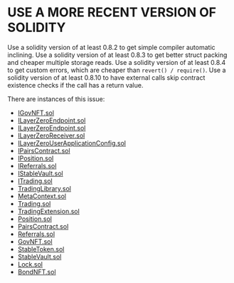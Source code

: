 USE A MORE RECENT VERSION OF SOLIDITY
===============
Use a solidity version of at least 0.8.2 to get simple compiler automatic inclining.
Use a solidity version of at least 0.8.3 to get better struct packing and cheaper multiple storage reads.
Use a solidity version of at least 0.8.4 to get custom errors, which are cheaper than `revert() / require()`.
Use a solidity version of at least 0.8.10 to have external calls skip contract existence checks if the call has a return value.

There are instances of this issue:
- [IGovNFT.sol](https://github.com/code-423n4/2022-12-tigris/blob/main/contracts/interfaces/IGovNFT.sol#L3)
- [ILayerZeroEndpoint.sol
](https://github.com/code-423n4/2022-12-tigris/blob/main/contracts/interfaces/ILayerZeroEndpoint.sol#L3)
- [ILayerZeroEndpoint.sol](https://github.com/code-423n4/2022-12-tigris/blob/main/contracts/interfaces/ILayerZeroEndpoint.sol#L3)
- [ILayerZeroReceiver.sol](https://github.com/code-423n4/2022-12-tigris/blob/main/contracts/interfaces/ILayerZeroReceiver.sol#L3)
- [ILayerZeroUserApplicationConfig.sol](https://github.com/code-423n4/2022-12-tigris/blob/main/contracts/interfaces/ILayerZeroUserApplicationConfig.sol#L3)
- [IPairsContract.sol](https://github.com/code-423n4/2022-12-tigris/blob/main/contracts/interfaces/IPairsContract.sol#L3)
- [IPosition.sol](https://github.com/code-423n4/2022-12-tigris/blob/main/contracts/interfaces/IPosition.sol#L3)
- [IReferrals.sol](https://github.com/code-423n4/2022-12-tigris/blob/main/contracts/interfaces/IReferrals.sol#L3)
- [IStableVault.sol](https://github.com/code-423n4/2022-12-tigris/blob/main/contracts/interfaces/IStableVault.sol#L3)
- [ITrading.sol](https://github.com/code-423n4/2022-12-tigris/blob/main/contracts/interfaces/ITrading.sol#L5)
- [TradingLibrary.sol](https://github.com/code-423n4/2022-12-tigris/blob/main/contracts/utils/TradingLibrary.sol#L2)
- [MetaContext.sol](https://github.com/code-423n4/2022-12-tigris/blob/main/contracts/utils/MetaContext.sol#L3)
- [Trading.sol](https://github.com/code-423n4/2022-12-tigris/blob/main/contracts/Trading.sol#L2)
- [TradingExtension.sol](https://github.com/code-423n4/2022-12-tigris/blob/main/contracts/TradingExtension.sol#L2)
- [Position.sol](https://github.com/code-423n4/2022-12-tigris/blob/main/contracts/Position.sol#L2)
- [PairsContract.sol](https://github.com/code-423n4/2022-12-tigris/blob/main/contracts/PairsContract.sol#L2)
- [Referrals.sol](https://github.com/code-423n4/2022-12-tigris/blob/main/contracts/Referrals.sol#L2)
- [GovNFT.sol](https://github.com/code-423n4/2022-12-tigris/blob/main/contracts/GovNFT.sol#L2)
- [StableToken.sol](https://github.com/code-423n4/2022-12-tigris/blob/main/contracts/StableToken.sol#L2)
- [StableVault.sol](https://github.com/code-423n4/2022-12-tigris/blob/main/contracts/StableVault.sol#L2)
- [Lock.sol](https://github.com/code-423n4/2022-12-tigris/blob/main/contracts/Lock.sol#L2)
- [BondNFT.sol](https://github.com/code-423n4/2022-12-tigris/blob/main/contracts/BondNFT.sol#L2)